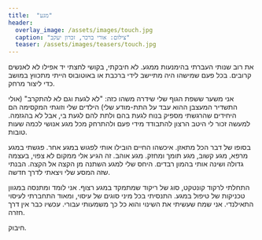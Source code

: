 ```yaml
---
title:  "מגע"
header:
  overlay_image: /assets/images/touch.jpg
  caption: "צילום: אורי ברכר, זכרון יעקב"
  teaser: /assets/images/teasers/touch.jpg
---
```

<!--more-->

את רוב שנותי העברתי בהימנעות ממגע.
לא חיבקתי, בקושי לחצתי יד אפילו לא לאנשים קרובים.
בכל פעם שמישהו היה מתיישב לידי ברכבת או באוטובוס הייתי מתכווץ במושב כדי ליצור מרחק.

אני משער ששפת הגוף שלי שידרה משהו כזה:
"לא לגעת וגם לא להתקרב" (אולי התשדיר המעצבן ההוא עבד על התת-מודע שלי) הילדים שלי וזוגתי
המקסימה הם היחידים שהרגשתי מספיק בנוח לגעת בהם ולתת להם לגעת בי, אבל לא בהגזמה.
למעשה זכור לי היטב הרצון להתבודד מידי פעם ולהתרחק מכל מגע אנושי לכמה שעות טובות.

בסופו של דבר הכל מתאזן.
איכשהו החיים הובילו אותי לפגוש במגע אחר. פגשתי במגע מרפא, מגע קשוב, מגע תומך ומחזק. מגע אוהב.
זה הגיע אלי ממקום לא צפוי, בעצמה גדולה ושינה אותי בהמון רבדים.
היחס שלי למגע השתנה מן הקצה אל הקצה. הבנתי שזה המסע שלי ויצאתי לדרך חדשה.

התחלתי לרקוד קונטקט, סוג של ריקוד שמתמקד במגע רצוף.
אני לומד ומתנסה במגוון טכניקות של טיפול במגע.
התנסיתי בכל מיני סוגים של עיסוי, ומאוד התחברתי לעיסוי התאילנדי.
אני שמח שעשיתי את השינוי והוא כל כך משמעותי עבורי.
עכשיו כבר אין דרך חזרה.

חיבוק.

